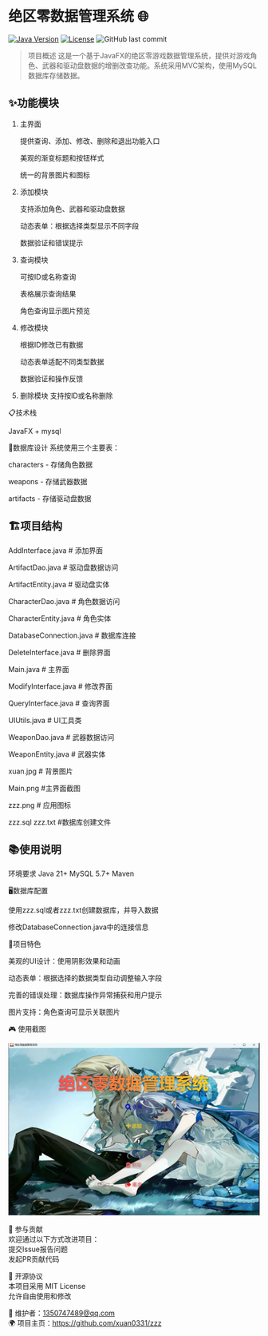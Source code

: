 # 绝区零数据管理系统 🌐

[![Java Version](https://img.shields.io/badge/Java-21%2B-blue)](https://openjdk.org/)
[![License](https://img.shields.io/badge/License-MIT-green)](LICENSE)
![GitHub last commit](https://img.shields.io/github/last-commit/xuan0331/zzz)

> 项目概述
这是一个基于JavaFX的绝区零游戏数据管理系统，提供对游戏角色、武器和驱动盘数据的增删改查功能。系统采用MVC架构，使用MySQL数据库存储数据。

## ✨功能模块
1. 主界面

   提供查询、添加、修改、删除和退出功能入口

   美观的渐变标题和按钮样式

   统一的背景图片和图标

2. 添加模块

   支持添加角色、武器和驱动盘数据

   动态表单：根据选择类型显示不同字段

   数据验证和错误提示

3. 查询模块

   可按ID或名称查询

   表格展示查询结果

   角色查询显示图片预览

4. 修改模块

   根据ID修改已有数据

   动态表单适配不同类型数据

   数据验证和操作反馈

5. 删除模块
   支持按ID或名称删除



📋技术栈

  JavaFX + mysql



🎯数据库设计
  系统使用三个主要表：

  characters - 存储角色数据

  weapons - 存储武器数据

  artifacts - 存储驱动盘数据


## 🏗️项目结构

AddInterface.java           # 添加界面

ArtifactDao.java            # 驱动盘数据访问

ArtifactEntity.java         # 驱动盘实体

CharacterDao.java           # 角色数据访问

CharacterEntity.java        # 角色实体

DatabaseConnection.java     # 数据库连接

DeleteInterface.java        # 删除界面

Main.java                   # 主界面

ModifyInterface.java        # 修改界面

QueryInterface.java         # 查询界面

UIUtils.java                # UI工具类

WeaponDao.java              # 武器数据访问

WeaponEntity.java           # 武器实体

xuan.jpg                    # 背景图片

Main.png   #主界面截图

zzz.png                     # 应用图标

zzz.sql zzz.txt      #数据库创建文件


## 📚使用说明

环境要求
Java 21+   MySQL 5.7+  Maven

🖥️数据库配置


使用zzz.sql或者zzz.txt创建数据库，并导入数据

修改DatabaseConnection.java中的连接信息

🧩项目特色


美观的UI设计：使用阴影效果和动画

动态表单：根据选择的数据类型自动调整输入字段

完善的错误处理：数据库操作异常捕获和用户提示

图片支持：角色查询可显示关联图片

🎮 使用截图

![1](Main.png)

🤝 参与贡献  
欢迎通过以下方式改进项目：  
提交Issue报告问题  
发起PR贡献代码  

📜 开源协议  
本项目采用 MIT License  
允许自由使用和修改

📧 维护者：1350747489@qq.com  
🌍 项目主页：https://github.com/xuan0331/zzz
